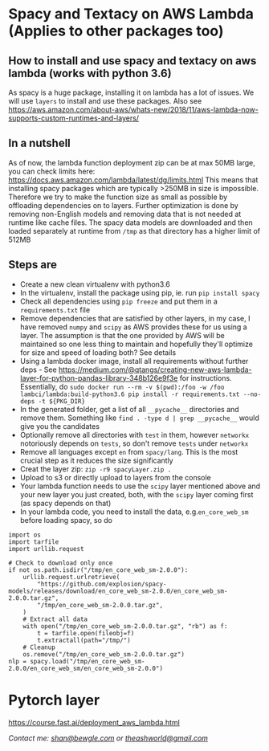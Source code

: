 # Spacy and Textacy on AWS Lambda (Applies to other packages too)

## How to install and use spacy and textacy on aws lambda (works with python 3.6)

As spacy is a huge package, installing it on lambda has a lot of issues. We will use `layers` to install and use these packages. Also see https://aws.amazon.com/about-aws/whats-new/2018/11/aws-lambda-now-supports-custom-runtimes-and-layers/

## In a nutshell
As of now, the lambda function deployment zip can be at max 50MB large, you can check limits here: https://docs.aws.amazon.com/lambda/latest/dg/limits.html This means that installing spacy packages which are typically >250MB in size is impossible. Therefore we try to make the function size as small as possible by offloading dependencies on to layers. Further optimization is done by removing non-English models and removing data that is not needed at runtime like cache files. The spacy data models are downloaded and then loaded separately at runtime from `/tmp` as that directory has a higher limit of 512MB

## Steps are
- Create a new clean virtualenv with python3.6
- In the virtualenv, install the package using pip, ie. run `pip install spacy`
- Check all dependencies using `pip freeze` and put them in a `requirements.txt` file
- Remove dependencies that are satisfied by other layers, in my case, I have removed `numpy` and `scipy` as AWS provides these for us using a layer. The assumption is that the one provided by AWS will be maintained so one less thing to maintain and hopefully they'll optimize for size and speed of loading both? See details  
- Using a lambda docker image, install all requirements without further deps - See https://medium.com/@qtangs/creating-new-aws-lambda-layer-for-python-pandas-library-348b126e9f3e for instructions. Essentially, do `sudo docker run --rm -v $(pwd):/foo -w /foo lambci/lambda:build-python3.6 pip install -r requirements.txt --no-deps -t ${PKG_DIR}`
- In the generated folder, get a list of all `__pycache__` directories and remove them. Something like `find . -type d | grep __pycache__` would give you the candidates
- Optionally remove all directories with `test` in them, however `networkx` notoriously depends on `tests`, so don't remove `tests` under `networkx`
- Remove all languages except `en` from `spacy/lang`. This is the most crucial step as it reduces the size significantly
- Creat the layer zip: `zip -r9 spacyLayer.zip .`
- Upload to s3 or directly upload to layers from the console
- Your lambda function needs to use the `scipy` layer mentioned above and your new layer you just created, both, with the `scipy` layer coming first (as spacy depends on that)
- In your lambda code, you need to install the data, e.g.`en_core_web_sm` before loading spacy, so do
```
import os
import tarfile
import urllib.request

# Check to download only once
if not os.path.isdir("/tmp/en_core_web_sm-2.0.0"):
    urllib.request.urlretrieve(
        "https://github.com/explosion/spacy-models/releases/download/en_core_web_sm-2.0.0/en_core_web_sm-2.0.0.tar.gz",
        "/tmp/en_core_web_sm-2.0.0.tar.gz",
    )
    # Extract all data
    with open("/tmp/en_core_web_sm-2.0.0.tar.gz", "rb") as f:
        t = tarfile.open(fileobj=f)
        t.extractall(path="/tmp/")
    # Cleanup
    os.remove("/tmp/en_core_web_sm-2.0.0.tar.gz")
nlp = spacy.load("/tmp/en_core_web_sm-2.0.0/en_core_web_sm/en_core_web_sm-2.0.0")

```

# Pytorch layer
https://course.fast.ai/deployment_aws_lambda.html

*Contact me: shan@bewgle.com or theashworld@gmail.com*
